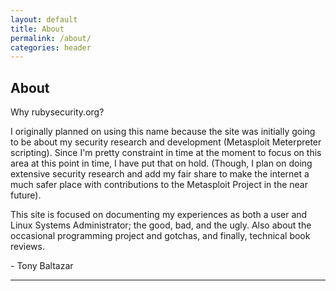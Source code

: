 ```yaml
---
layout: default
title: About
permalink: /about/
categories: header
---
```


## About

Why rubysecurity.org?

I originally planned on using this name because the site was initially going to be about my security research and development (Metasploit Meterpreter scripting). Since I'm pretty constraint in time at the moment to focus on this area at this point in time, I have put that on hold. (Though, I plan on doing extensive security research and add my fair share to make the internet a much safer place with contributions to the Metasploit Project in the near future).

This site is focused on documenting my experiences as both a user and Linux Systems Administrator; the good, bad, and the ugly. Also about the occasional programming project and gotchas, and finally, technical book reviews.

\- Tony Baltazar

<hr>